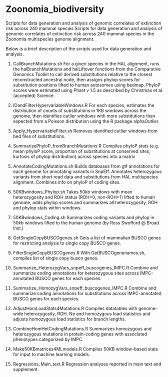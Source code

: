# Zoonomia_biodiversity
Scripts for data generation and analysis of genomic correlates of extinction risk across 240 mammal species
Scripts for data generation and analysis of genomic correlates of extinction risk across 240 mammal species in the Zoonomia multispecies genome alignment.

Below is a brief description of the scripts used for data generation and analysis.

1.	CallBranchMutations.sh
For a given species in the HAL alignment, runs the halBranchMutations and halLiftover functions from the Comparative Genomics Toolkit to call derived substitutions relative to the closest reconstructed ancestral node, then assigns phylop scores for substitution positions lifted to human autosomes using bedmap. PhyloP scores were estimated using Phast v 1.5 as described by Christmas et al. (accepted) Science.

2.	IDandFilterHypervariableWindows.R
For each species, estimates the distribution of counts of substitutions in 1KB windows across the genome, then identifies outlier windows with more substitutions than expected from a Poisson distribution using the R package alphaOutlier.

3.	Apply_HypervariableFilter.sh
Removes identified outlier windows from bed files of substitutions.

4.	SummarizePhyloP_fromBranchMutations.R
Compiles phyloP stats (e.g. mean phyloP score, proportion of substitutions at conserved sites, kurtosis of phylop distribution) across species into a matrix

5.	AnnotateCodingMutations.sh
Builds databases from gtf annotations for each genome for annotating variants in SnpEff. Annotates heterozygous variants from short read data and substitutions from HAL multispecies alignment. Combines info on phyloP of coding sites.

6.	50KBwindows_Phylop.sh
Takes 50kb windows with mean heterozygosity and ROH status (ROH=0, non-ROH=1) lifted to human genome, adds phylop scores and summarizes all heterozygosity, ROH and phylop stats within windows.

7.	50KBwindows_Coding.sh 
Summarizes coding variants and phylop in 50kb windows lifted to the human genome (by Ross Swofford @ Broad Inst.)

8.	GetSingleCopyBUSCOgenes.sh
Gets a list of mammalian BUSCO genes for restricting analysis to single copy BUSCO genes.

9.	FilterSingleCopyBUSCOgenes.R
With GetBUSCOgenenames.sh, compiles list of single copy busco genes.

10.	Summarize_HeterozygVars_snpeff_buscogenes_IMPC.R
Combine and summarize coding annotations for heterozygous sites across IMPC-annotated BUSCO genes for each species.

11.	Summarize_HomozygVars_snpeff_buscogenes_IMPC.R
Combine and summarize coding annotations for substitutions across IMPC-annotated BUSCO genes for each species.

12.	AdjustHomLoadStats4Mutations.R
Compiles datatables with genome-wide heterozygosity, ROH, Ne and homozygous load statistics and adjusts homozygous load statistics for branch lengths.

13.	CombineHomHetCodingMutations.R
Summarizes homozygous and heterozygous mutations in protein-coding genes with associated phenotypes categorized by IMPC.

14.	Make50KBmatrices4MLmodels.R
Compiles 50KB window-based stats for input to machine learning models

15.	Regressions_Main_text.R
Regression analyses reported in main text and supplement. 

